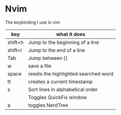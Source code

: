 # Nvim

The keybinding I use in vim

| key | what it does |
| --- | ------------ |
| shift+h | Jump to the beginning of a line |
| shift+l | Jump to the end of a line |
| Tab | Jump between {}[]() |
| <leader>w | save a file |
| <leader>space | resets the highlighted searched word |
| tt | creates a current timestamp |
| <leader>s | Sort lines in alphabetical order |
| <leader><leader> | Toggles QuickFix window |
| <leader>a | toggles NerdTree |
